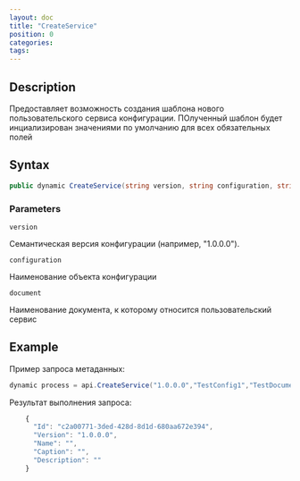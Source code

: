 ```yaml
---
layout: doc
title: "CreateService"
position: 0
categories: 
tags:
---
```


## Description
Предоставляет возможность создания шаблона нового пользовательского сервиса конфигурации.
ПОлученный шаблон будет инциализирован значениями по умолчанию для всех обязательных полей

## Syntax
```csharp
public dynamic CreateService(string version, string configuration, string document)
```

### Parameters

`version`

Семантическая версия конфигурации (например, "1.0.0.0").

`configuration`

Наименование объекта конфигурации

`document`

Наименование документа, к которому относится пользовательский сервис

## Example

Пример запроса метаданных:

```csharp
dynamic process = api.CreateService("1.0.0.0","TestConfig1","TestDocument1");
```

Результат выполнения запроса:

```js
	{
	  "Id": "c2a00771-3ded-428d-8d1d-680aa672e394",
	  "Version": "1.0.0.0",
	  "Name": "",
	  "Caption": "",
	  "Description": ""
	}
```
